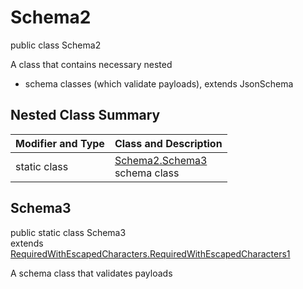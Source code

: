 # Schema2
public class Schema2

A class that contains necessary nested
- schema classes (which validate payloads), extends JsonSchema

## Nested Class Summary
| Modifier and Type | Class and Description |
| ----------------- | ---------------------- |
| static class | [Schema2.Schema3](#schema3)<br> schema class |

## Schema3
public static class Schema3<br>
extends [RequiredWithEscapedCharacters.RequiredWithEscapedCharacters1](../../../../../../components/schemas/RequiredWithEscapedCharacters.md#requiredwithescapedcharacters1)

A schema class that validates payloads
